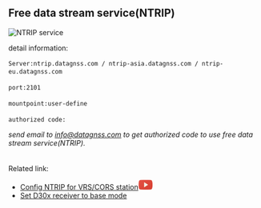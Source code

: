 ## Free data stream service(NTRIP)

![](../images/free-ntrip-service.png "NTRIP service")

detail information:

    Server:ntrip.datagnss.com / ntrip-asia.datagnss.com / ntrip-eu.datagnss.com

    port:2101

    mountpoint:user-define

    authorized code: 

*send email to info@datagnss.com to get authorized code to use free data stream service(NTRIP).*
<br>
<br>
<br>
Related link:
  - [Config NTRIP for VRS/CORS station](../d303.md#21-corsvrsbase-station-setting)![](../images/youtube.png)
  - [Set D30x receiver to base mode](../d303.md#32-d30x-rtk-rover-working-with-d30x-rtk-base-station)
  
